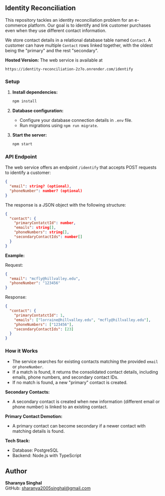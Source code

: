 ## Identity Reconciliation

This repository tackles an identity reconciliation problem for an e-commerce platform. Our goal is to identify and link customer purchases even when they use different contact information.

We store contact details in a relational database table named `Contact`. A customer can have multiple `Contact` rows linked together, with the oldest being the "primary" and the rest "secondary".

**Hosted Version:** The web service is available at

```
https://identity-reconciliation-2z7o.onrender.com/identify
```

### Setup

1. **Install dependencies:**

   ```bash
   npm install
   ```

2. **Database configuration:**

   - Configure your database connection details in `.env` file.
   - Run migrations using `npm run migrate`.

3. **Start the server:**
   ```bash
   npm start
   ```

### API Endpoint

The web service offers an endpoint `/identify` that accepts POST requests to identify a customer:

```json
{
  "email": string? (optional),
  "phoneNumber": number? (optional)
}
```

The response is a JSON object with the following structure:

```json
{
  "contact": {
    "primaryContatctId": number,
    "emails": string[],
    "phoneNumbers": string[],
    "secondaryContactIds": number[]
  }
}
```

**Example:**

Request:

```json
{
  "email": "mcfly@hillvalley.edu",
  "phoneNumber": "123456"
}
```

Response:

```json
{
  "contact": {
    "primaryContatctId": 1,
    "emails": ["lorraine@hillvalley.edu", "mcfly@hillvalley.edu"],
    "phoneNumbers": ["123456"],
    "secondaryContactIds": [23]
  }
}
```

### How it Works

- The service searches for existing contacts matching the provided `email` or `phoneNumber`.
- If a match is found, it returns the consolidated contact details, including emails, phone numbers, and secondary contact IDs.
- If no match is found, a new "primary" contact is created.

**Secondary Contacts:**

- A secondary contact is created when new information (different email or phone number) is linked to an existing contact.

**Primary Contact Demotion:**

- A primary contact can become secondary if a newer contact with matching details is found.

**Tech Stack:**

- Database: PostgreSQL
- Backend: Node.js with TypeScript


##  Author

**Sharanya Singhal**  
GitHub: [sharanya2005singhal@gmail.com](https://github.com/sharanyasinghal)
